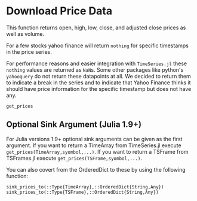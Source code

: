 # Download Price Data

This function returns open, high, low, close, and adjusted close prices as well as volume.  

For a few stocks yahoo finance will return `nothing` for specific timestamps in the price series.  

For performance reasons and easier integration with `TimeSeries.jl` these `nothing` values are returned as `NaN`s. Some other packages like python's `yahooquery` do not return these datapoints at all. We decided to return them to indicate a break in the series and to indicate that Yahoo Finance thinks it should have price information for the specific timestamp but does not have any.   

````@docs
get_prices
````
<!-- ````@docs
get_prices(::AbstractString;::AbstractString,::AbstractString,::Any,::Any,::Any,::Any,::Any,::Any,::Any,::Any)
```` -->

## Optional Sink Argument (Julia 1.9+)

For Julia versions 1.9+ optional sink arguments can be given as the first argument.
If you want to return a TimeArray from TimeSeries.jl execute `get_prices(TimeArray,syombol,...)`. If you want to return a TSFrame from TSFrames.jl execute `get_prices(TSFrame,syombol,...)`.

<!-- ````@docs
get_prices(::Type{TSFrame},::String;::AbstractString,::AbstractString,::Any, ::Any,::Any,::Any,::Any,::Any,::Any,::Any)
get_prices(::Type{TimeArray},::String;:AbstractString,::AbstractString,::Any, ::Any,::Any,::Any,::Any,::Any,::Any,::Any)
```` -->


You can also covert from the OrderedDict to these by using the following function:

```@docs
sink_prices_to(::Type{TimeArray},::OrderedDict{String,Any})
sink_prices_to(::Type{TSFrame},::OrderedDict{String,Any})
```